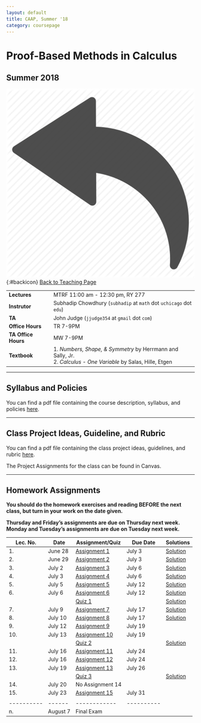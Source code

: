 ```yaml
---
layout: default
title: CAAP, Summer '18
category: coursepage
---
```


# Proof-Based Methods in Calculus
## Summer 2018
<div class="backlink">
 
  ![Back](/resources/back.png){:#backicon} [Back to Teaching Page](/teaching) 
</div>  


|||
|---|---|
| **Lectures** | MTRF	11:00 am - 12:30 pm, RY 277 |
| **Instrutor**| Subhadip Chowdhury (`subhadip` at `math` dot `uchicago` dot `edu`)|
|**TA**| John Judge (`jjudge354` at `gmail` dot `com`)
| **Office Hours**| TR 7-9PM |
| **TA Office Hours**| MW 7-9PM |
| **Textbook**| 1. _Numbers, Shape, & Symmetry_ by Herrmann and Sally, Jr. <br>2. _Calculus - One Variable_ by Salas, Hille, Etgen |


---
## Syllabus and Policies 

You can find a pdf file containing the course description, syllabus, and policies [here](Syllabus_CAAP_Summer_2018.pdf).


---
## Class Project Ideas, Guideline, and Rubric

You can find a pdf file containing the class project ideas, guidelines, and rubric [here](Projects_CAAP_Summer_2018.pdf).

The Project Assignments for the class can be found in Canvas.

---

## Homework Assignments


<div class='schedule'>
 
__You should do the homework exercises and reading BEFORE the next class, but turn in your work on the date given.__ 

__Thursday and Friday’s assignments are due on Thursday next week. Monday and Tuesday’s assignments
are due on Tuesday next week.__
  
| Lec. No. | Date | Assignment/Quiz | Due Date | Solutions |
|----------|------|------------|----------|-----------|
| 1. | June 28 | [Assignment 1](CAAP_Assignment1.pdf) | July 3 | [Solution](caap-proofs-assignment1.pdf) |
| 2. | June 29 | [Assignment 2](CAAP_Assignment2.pdf) | July 3 | [Solution](caap-proofs-assignment2.pdf) |
| 3. | July 2 | [Assignment 3](CAAP_Assignment3.pdf) | July 6 | [Solution](caap-proofs-assignment3.pdf) |
| 4. | July 3 | [Assignment 4](CAAP_Assignment4.pdf) | July 6 | [Solution](caap-proofs-assignment4.pdf) |
| 5. | July 5 | [Assignment 5](CAAP_Assignment5.pdf) | July 12 | [Solution](caap-proofs-assignment5-6.pdf) |
| 6. | July 6 | [Assignment 6](CAAP_Assignment6.pdf) | July 12 | [Solution](caap-proofs-assignment5-6.pdf) |
|    |        | [Quiz 1](CAAP_Quiz1.pdf)             |         | [Solution](CAAP_Quiz1_solution.pdf)
| 7. | July 9 | [Assignment 7](CAAP_Assignment7.pdf) | July 17 | [Solution](caap-proofs-assignment7-8.pdf) |
| 8. | July 10 | [Assignment 8](CAAP_Assignment8.pdf) | July 17 | [Solution](caap-proofs-assignment7-8.pdf) |
| 9. | July 12 | [Assignment 9](CAAP_Assignment9.pdf) | July 19 | |
| 10. | July 13 | [Assignment 10](CAAP_Assignment10.pdf) | July 19 | |
|    |        | [Quiz 2](CAAP_Quiz2.pdf)             |         | [Solution](CAAP_Quiz2_solution.pdf) |
| 11. | July 16 | [Assignment 11](CAAP_Assignment11.pdf) | July 24 | |
| 12. | July 16 | [Assignment 12](CAAP_Assignment12.pdf) | July 24 | |
| 13. | July 19 | [Assignment 13](CAAP_Assignment13.pdf) | July 26 | |
|    |        | [Quiz 3](CAAP_Quiz3.pdf)             |         | [Solution](CAAP_Quiz3_solution.pdf) |
| 14. | July 20 | No Assignment 14 | | |
| 15. | July 23 | [Assignment 15](CAAP_Assignment15.pdf) | July 31 | |
|    |        |             |         | |
|----------|------|------------|----------|
| n. | August 7 | Final Exam | |

</div>

